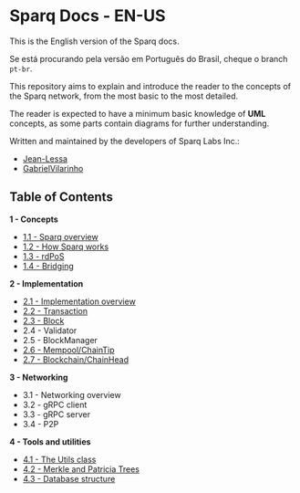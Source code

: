 # Sparq Docs - EN-US

This is the English version of the Sparq docs.

Se está procurando pela versão em Português do Brasil, cheque o branch `pt-br`.

This repository aims to explain and introduce the reader to the concepts of the Sparq network, from the most basic to the most detailed.

The reader is expected to have a minimum basic knowledge of **UML** concepts, as some parts contain diagrams for further understanding.

Written and maintained by the developers of Sparq Labs Inc.:

* [Jean-Lessa](https://github.com/Jean-Lessa)
* [GabrielVilarinho](https://github.com/GabrielVilarinho)

## Table of Contents

**1 - Concepts**
* [1.1 - Sparq overview](ch1/1-1.md)
* [1.2 - How Sparq works](ch1/1-2.md)
* [1.3 - rdPoS](ch1/1-3.md)
* [1.4 - Bridging](ch1/1-4.md)

**2 - Implementation**
* [2.1 - Implementation overview](ch2/2-1.md)
* [2.2 - Transaction](ch2/2-2.md)
* [2.3 - Block](ch2/2-3.md)
* 2.4 - Validator
* 2.5 - BlockManager
* [2.6 - Mempool/ChainTip](ch2/2-6.md)
* [2.7 - Blockchain/ChainHead](ch2/2-7.md)

**3 - Networking**
* 3.1 - Networking overview
* 3.2 - gRPC client
* 3.3 - gRPC server
* 3.4 - P2P

**4 - Tools and utilities**
* [4.1 - The Utils class](ch4/4-1.md)
* [4.2 - Merkle and Patricia Trees](ch4/4-2.md)
* [4.3 - Database structure](ch4/4-3.md)

